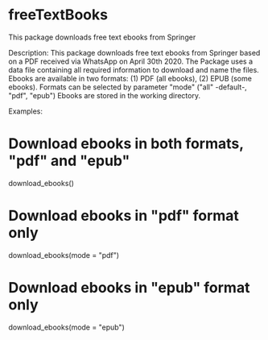 # freeTextBooks
This package downloads free text ebooks from Springer

Description:
This package downloads free text ebooks from Springer based on a PDF received via WhatsApp on April 30th 2020.
       The Package uses a data file containing all required information to download and name the files.
       Ebooks are available in two formats: (1) PDF (all ebooks), (2) EPUB (some ebooks).
       Formats can be selected by parameter "mode" ("all" -default-, "pdf", "epub")
       Ebooks are stored in the working directory.

Examples:
# Download ebooks in both formats, "pdf" and "epub"
download_ebooks()
# Download ebooks in "pdf" format only
download_ebooks(mode = "pdf")
# Download ebooks in "epub" format only
download_ebooks(mode = "epub")
